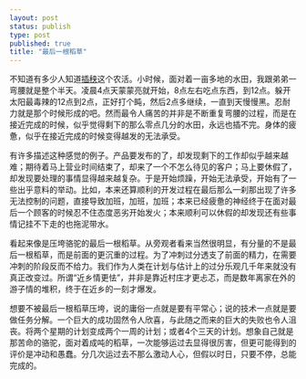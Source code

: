 ```yaml
--- 
layout: post
status: publish
type: post
published: true
title: "最后一根稻草"
---
```


不知道有多少人知道[插秧](http://www.google.com.hk/search?q=%E6%8F%92%E7%A7%A7&hl=zh-CN&safe=strict&prmd=imvns&tbm=isch&tbo=u&source=univ&sa=X&ei=Nd1pT8-qH8atiQfEoamTCg&ved=0CEEQsAQ&biw=1186&bih=656)这个农活。小时候，面对着一亩多地的水田，我跟弟弟一弯腰就是整个半天。凌晨4点天蒙蒙亮就开始，8点左右吃点东西，到12点。躲开太阳最毒辣的12点到2点，正好打个盹，然后2点多继续，一直到天慢慢黑。忍耐力就是那个时候形成的吧。然而最令人痛苦的并非是不断重复弯腰的过程，而是在接近完成的时候，似乎觉得剩下的那么零点几分的水田，永远也插不完。身体的疲惫，似乎在接近完成的时候变得越发的无法承受。

有许多描述这种感觉的例子。产品要发布的了，却发现剩下的工作却似乎越来越难；期待着马上营业时间结束了，却来了一个不怎么待见的客户；马上要休假了，却发现要处理的事情显得越来越复杂。于是开始烦躁，开始无法承受，开始有了一些出乎意料的举动。比如，本来还算顺利的开发过程在最后那么一刹那出现了许多无法控制的问题，直接导致加班，加班，加班；本来已经疲惫的神经终于在面对最后一个顾客的时候忍不住态度恶劣开始发火；本来顺利可以休假的却发现还有些事情记挂不下走的也拖泥带水。

看起来像是压垮骆驼的最后一根稻草。从旁观者看来当然很明显，有分量的不是最后一根稻草，而是前面的更沉重的过程。为了冲刺过分透支了前面的精力，在需要冲刺的阶段反而不给力。我们作为人类在计划与估计上的过分乐观几千年来就没有真正改变过。所谓“近乡情更怯”，并非是靠近村庄才更忐忑，而是数年离家在外的游子情的堆积，终于在近乡的一刻才爆发。

想要不被最后一根稻草压垮，说的庸俗一点就是要有平常心；说的技术一点就是要做任务分解。一个巨大的成功固然令人欣喜，与此随之而来的巨大的失败也令人沮丧。将两个星期的计划变成两个一周的计划；或者4个三天的计划。想象自己就是那苦命的骆驼，面对着成吨的稻草，一次能够运过去显得很厉害，但更可能得到的评价是冲动和愚蠢。分几次运过去不那么激动人心，但假以时日，只要不停，总能完成的。